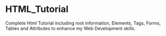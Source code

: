 # HTML_Tutorial
Complete Html Tutorial including root information, Elements, Tags, Forms, Tables and Attributes to enhance my Web Development skills.
